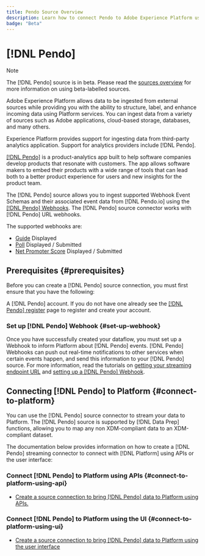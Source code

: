 ```yaml
---
title: Pendo Source Overview
description: Learn how to connect Pendo to Adobe Experience Platform using APIs or the user interface by leveraging webhooks
badge: "Beta"
---
```

# [!DNL Pendo]

>[!NOTE]
>
>The [!DNL Pendo] source is in beta. Please read the [sources overview](../../home.md#terms-and-conditions) for more information on using beta-labelled sources.

Adobe Experience Platform allows data to be ingested from external sources while providing you with the ability to structure, label, and enhance incoming data using Platform services. You can ingest data from a variety of sources such as Adobe applications, cloud-based storage, databases, and many others.

Experience Platform provides support for ingesting data from third-party analytics application. Support for analytics providers include [!DNL Pendo].

[[!DNL Pendo]](https://pendo.io/) is a product-analytics app built to help software companies develop products that resonate with customers. The app allows software makers to embed their products with a wide range of tools that can lead both to a better product experience for users and new insights for the product team.

The [!DNL Pendo] source allows you to ingest supported Webhook Event Schemas and their associated event data from [!DNL Pendo.io] using the [[!DNL Pendo] Webhooks](https://support.pendo.io/hc/en-us/articles/360032285012-Webhooks). The [!DNL Pendo] source connector works with [!DNL Pendo] URL webhooks. 

The supported webhooks are:
* [Guide](https://support.pendo.io/hc/en-us/articles/8146679315867-Creating-a-Guide) Displayed
* [Poll](https://support.pendo.io/hc/en-us/articles/360031867152-Polls-Classic-) Displayed / Submitted
* [Net Promoter Score](https://support.pendo.io/hc/en-us/articles/360033527151-Set-up-an-NPS-Survey) Displayed / Submitted

## Prerequisites {#prerequisites}

Before you can create a [!DNL Pendo] source connection, you must first ensure that you have the following:

A [!DNL Pendo] account. If you do not have one already see the [[!DNL Pendo] register](https://app.pendo.io/register) page to register and create your account.

### Set up [!DNL Pendo] Webhook {#set-up-webhook}

Once you have successfully created your dataflow, you must set up a Webhook to inform Platform about [!DNL Pendo] events. [!DNL Pendo] Webhooks can push out real-time notifications to other services when certain events happen, and send this information to your [!DNL Pendo] source. For more information, read the tutorials on [getting your streaming endpoint URL](../../tutorials/ui/create/analytics/pendo-webhook.md#get-streaming-endpoint) and [setting up a [!DNL Pendo] Webhook](../../tutorials/ui/create/analytics/pendo-webhook.md#set-up-webhook).

## Connecting [!DNL Pendo] to Platform {#connect-to-platform}

You can use the [!DNL Pendo] source connector to stream your data to Platform. The [!DNL Pendo] source is supported by [!DNL Data Prep] functions, allowing you to map any non XDM-compliant data to an XDM-compliant dataset.

The documentation below provides information on how to create a [!DNL Pendo] streaming connector to connect with [!DNL Platform] using APIs or the user interface:

### Connect [!DNL Pendo] to Platform using APIs {#connect-to-platform-using-api}

* [Create a source connection to bring [!DNL Pendo] data to Platform using APIs.](../../tutorials/api/create/analytics/pendo-webhook.md)

### Connect [!DNL Pendo] to Platform using the UI {#connect-to-platform-using-ui}

* [Create a source connection to bring [!DNL Pendo] data to Platform using the user interface](../../tutorials/ui/create/analytics/pendo-webhook.md)

